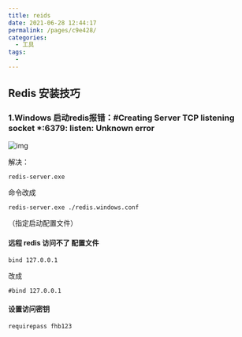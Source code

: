 ```yaml
---
title: reids
date: 2021-06-28 12:44:17
permalink: /pages/c9e428/
categories:
  - 工具
tags:
  - 
---
```

## Redis 安装技巧

### 1.Windows 启动redis报错：#Creating Server TCP listening socket *:6379: listen: Unknown error

![img](https://img-blog.csdnimg.cn/20200416142135902.png)

解决：

```sh
redis-server.exe
```

命令改成

```shell
redis-server.exe ./redis.windows.conf
```

（指定启动配置文件）

#### 远程 redis 访问不了 配置文件

```
bind 127.0.0.1
```

改成

```
#bind 127.0.0.1
```

#### 设置访问密钥

```
requirepass fhb123
```




